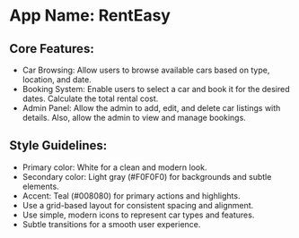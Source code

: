 # **App Name**: RentEasy

## Core Features:

- Car Browsing: Allow users to browse available cars based on type, location, and date.
- Booking System: Enable users to select a car and book it for the desired dates. Calculate the total rental cost.
- Admin Panel: Allow the admin to add, edit, and delete car listings with details. Also, allow the admin to view and manage bookings.

## Style Guidelines:

- Primary color: White for a clean and modern look.
- Secondary color: Light gray (#F0F0F0) for backgrounds and subtle elements.
- Accent: Teal (#008080) for primary actions and highlights.
- Use a grid-based layout for consistent spacing and alignment.
- Use simple, modern icons to represent car types and features.
- Subtle transitions for a smooth user experience.